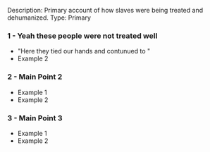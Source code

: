 Description: Primary account of how slaves were being treated and dehumanized.
Type: Primary
### 1 - Yeah these people were not treated well
- "Here they tied our hands and contunued to "
- Example 2
### 2 - Main Point 2
- Example 1
- Example 2
### 3 - Main Point 3
- Example 1
- Example 2